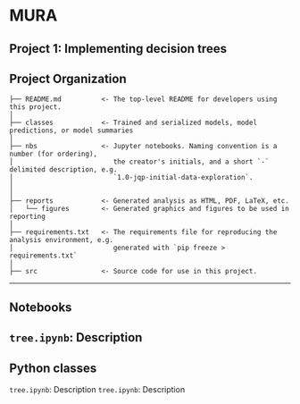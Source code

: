 
MURA
==============================
Project 1: Implementing decision trees 
------------

Project Organization
------------


    ├── README.md          <- The top-level README for developers using this project.
    │
    ├── classes            <- Trained and serialized models, model predictions, or model summaries
    │
    ├── nbs                <- Jupyter notebooks. Naming convention is a number (for ordering),
    │                         the creator's initials, and a short `-` delimited description, e.g.
    │                         `1.0-jqp-initial-data-exploration`.
    │
    │
    ├── reports            <- Generated analysis as HTML, PDF, LaTeX, etc.
    │   └── figures        <- Generated graphics and figures to be used in reporting
    │
    ├── requirements.txt   <- The requirements file for reproducing the analysis environment, e.g.
    │                         generated with `pip freeze > requirements.txt`
    │
    ├── src                <- Source code for use in this project.
------------

## Notebooks

`tree.ipynb`: Description
--------
## Python classes 

`tree.ipynb`: Description
`tree.ipynb`: Description

